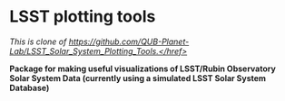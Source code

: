 # LSST plotting tools

<i>This is clone of <href>https://github.com/QUB-Planet-Lab/LSST_Solar_System_Plotting_Tools.</href></i>

<b>Package for making useful visualizations of LSST/Rubin Observatory Solar System Data (currently using a simulated LSST Solar System Database)</b>
